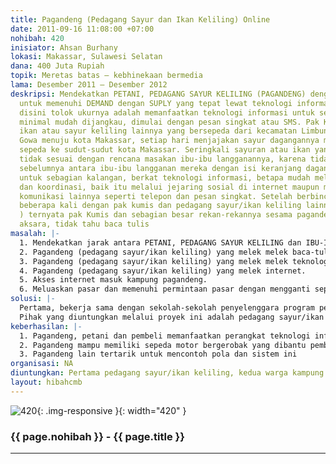 ```yaml
---
title: Pagandeng (Pedagang Sayur dan Ikan Keliling) Online
date: 2011-09-16 11:08:00 +07:00
nohibah: 420
inisiator: Ahsan Burhany
lokasi: Makassar, Sulawesi Selatan
dana: 400 Juta Rupiah
topik: Meretas batas – kebhinekaan bermedia
lama: Desember 2011 – Desember 2012
deskripsi: Mendekatkan PETANI, PEDAGANG SAYUR KELILING (PAGANDENG) dengan PEMBELI
  untuk memenuhi DEMAND dengan SUPLY yang tepat lewat teknologi informasi tepat guna.Online
  disini tolok ukurnya adalah memanfaatkan teknologi informasi untuk selalu terhubung,
  minimal mudah dijangkau, dimulai dengan pesan singkat atau SMS. Pak Kumis dan pedagang
  ikan atau sayur keliling lainnya yang bersepeda dari kecamatan Limbung kabupaten
  Gowa menuju kota Makassar, setiap hari menjajakan sayur dagangannya menggunakan
  sepeda ke sudut-sudut kota Makassar. Seringkali sayuran atau ikan yang mereka bawa
  tidak sesuai dengan rencana masakan ibu-ibu langganannya, karena tidak ada komunikasi
  sebelumnya antara ibu-ibu langganan mereka dengan isi keranjang dagangannya, padahal
  untuk sebagian kalangan, berkat teknologi informasi, betapa mudah melakukan komunikasi
  dan koordinasi, baik itu melalui jejaring sosial di internet maupun melalui teknologi
  komunikasi lainnya seperti telepon dan pesan singkat. Setelah berbincang-bincang
  beberapa kali dengan pak kumis dan pedagang sayur/ikan keliling lainnya (http://aanburhany.blogspot.com/2010/11/pak-kumis-pedagang-sayur-dari-limbung.html
  ) ternyata pak Kumis dan sebagian besar rekan-rekannya sesama pagandeng itu buta
  aksara, tidak tahu baca tulis
masalah: |-
  1. Mendekatkan jarak antara PETANI, PEDAGANG SAYUR KELILING dan IBU-IBU di dapur melalui teknologi informasi tepat guna.
  2. Pagandeng (pedagang sayur/ikan keliling) yang melek melek baca-tulis.
  3. Pagandeng (pedagang sayur/ikan keliling) yang melek melek teknologi informasi.
  4. Pagandeng (pedagang sayur/ikan keliling) yang melek internet.
  5. Akses internet masuk kampung pagandeng.
  6. Meluaskan pasar dan memenuhi permintaan pasar dengan mengganti sepeda menjadi gerobak bermotor
solusi: |-
  Pertama, bekerja sama dengan sekolah-sekolah penyelenggara program pengentasan buta aksara dan pemerintah setempat dimana pak kumis dan teman seprofesinya mukim, untuk memberikan pelatihan khusus ataupun melalui kelas regular bila memang masih tersedia. Kegiatan pertama ini kami jadwalkan tuntas dalam tiga bulan.Kedua, mengajar dan membiasakan pak Kumis serta teman-temannya menggunakan telepon genggam, yang akan menjadi alat bantu pertama mereka dalam upaya mendekatkan diri dengan penyuplai dan pembeli mereka. Kegiatan ini kami jadwalkan berlangsung selama 1 minggu. Ketiga, pagandeng yang melek internet, sebelum membangun sebuah kios/ warung internet di tengah kampung, embrio sebuah ISP RT/RWnet milik pagandeng dan kampung sekitarnya. Ini akan memicu sinergi melalui internet dengan medium website atau jejaring sosial antara petani, pagandeng, pembeli dan pihak-pihak yang memiliki kepentingan. Estimasi waktu 3 bulan. Keempat, melatih mereka agar infrastruktur internet kampung (berupa warung internet atau kios internet dengan 3-4 unit komputer desktop) dan sistem yang dibangun ini dapat mereka rawat dan kembangkan sendiri, hingga dapat menarik kawan-kawan mereka lainnya untuk bersama-sama memanfaatkan teknologi tepat guna dalam berdagang sayur keliling. Tahap awal, kami hanya akan merekrut 5 pagandeng yang akan menjadi pionir diantara rekan-rekannya, dan diharapkan setelah pak Kumis berhasil, dia dapat menjadi katalisator terbentuknya kantong-kantong baru kelompok pagandeng sayur yang melek internet guna keberhasilan usaha dagang sayur/ikan keliling mereka, dan jejaring komunitas online yang terbangun bisa dimanfaatkan oleh siapa saja, bukan hanya untuk pagandeng dan warnet mereka telah berkembang menjadi kampungnet dengan harga terjangkau, hingga memprogramkan memiliki sepeda motor bergerobak untuk dagangan sayur mereka.
  Pihak yang diuntungkan melalui proyek ini adalah pedagang sayur/ikan keliling, warga kampung tempat pedagang sayur tersebut bermukim, kedua ibu-ibu pelanggan mereka, para petani penyuplai, dan warga kampung. Dengan adanya akses internet kampung masyarakat umum dan dunia pendidikan organisasi-organisasi NGO. Untuk proyek di sosialisasikan ke 5 SLTA,5 Perguruan Tinggai,dan 5 NGO di wilayah DIY.
keberhasilan: |-
  1. Pagandeng, petani dan pembeli memanfaatkan perangkat teknologi informasi dan internet berinteraksi dalam hubungan PENYUPLAI-PEDAGANG-PEMBELI minimal 50% dalam interaksi mereka tiap hari.
  2. Pagandeng mampu memiliki sepeda motor bergerobak yang dibantu pembiayaan pengadaannya melalui program ini dengan cicil tanpa bunga atau dengan mekanisme lain yang ringan buat pagandeng namun tidak membuat mereka “manja”, agar dapat memenuhi permintaan pasar yang meningkat.
  3. Pagandeng lain tertarik untuk mencontoh pola dan sistem ini
organisasi: NA
diuntungkan: Pertama pedagang sayur/ikan keliling, kedua warga kampung tempat pedagang sayur tersebut bermukim, kedua ibu-ibu pelanggan mereka, ketiga para petani penyuplai, terakhir warga kampung, dengan adanya akses internet kampung
layout: hibahcmb
---
```


![420](/static/img/hibahcmb/420.png){: .img-responsive }{: width="420" }

### {{ page.nohibah }} - {{ page.title }}

---
